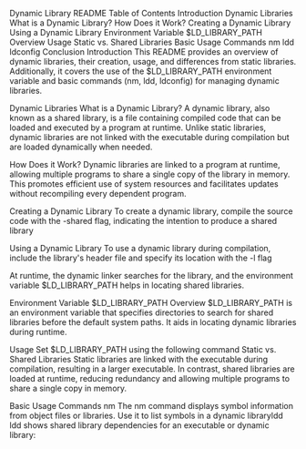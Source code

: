 Dynamic Library README Table of Contents Introduction Dynamic Libraries What is a Dynamic Library? How Does it Work? Creating a Dynamic Library Using a Dynamic Library Environment Variable $LD_LIBRARY_PATH Overview Usage Static vs. Shared Libraries Basic Usage Commands nm ldd ldconfig Conclusion Introduction This README provides an overview of dynamic libraries, their creation, usage, and differences from static libraries. Additionally, it covers the use of the $LD_LIBRARY_PATH environment variable and basic commands (nm, ldd, ldconfig) for managing dynamic libraries.

Dynamic Libraries What is a Dynamic Library? A dynamic library, also known as a shared library, is a file containing compiled code that can be loaded and executed by a program at runtime. Unlike static libraries, dynamic libraries are not linked with the executable during compilation but are loaded dynamically when needed.

How Does it Work? Dynamic libraries are linked to a program at runtime, allowing multiple programs to share a single copy of the library in memory. This promotes efficient use of system resources and facilitates updates without recompiling every dependent program.

Creating a Dynamic Library To create a dynamic library, compile the source code with the -shared flag, indicating the intention to produce a shared library

Using a Dynamic Library To use a dynamic library during compilation, include the library's header file and specify its location with the -l flag

At runtime, the dynamic linker searches for the library, and the environment variable $LD_LIBRARY_PATH helps in locating shared libraries.

Environment Variable $LD_LIBRARY_PATH Overview $LD_LIBRARY_PATH is an environment variable that specifies directories to search for shared libraries before the default system paths. It aids in locating dynamic libraries during runtime.

Usage Set $LD_LIBRARY_PATH using the following command Static vs. Shared Libraries Static libraries are linked with the executable during compilation, resulting in a larger executable. In contrast, shared libraries are loaded at runtime, reducing redundancy and allowing multiple programs to share a single copy in memory.

Basic Usage Commands nm The nm command displays symbol information from object files or libraries. Use it to list symbols in a dynamic libraryldd ldd shows shared library dependencies for an executable or dynamic library:
